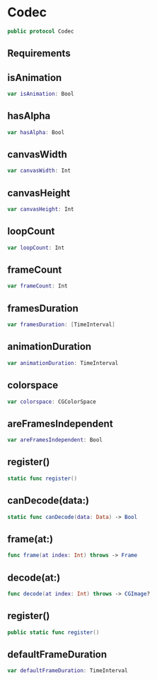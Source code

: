 # Codec

``` swift
public protocol Codec
```

## Requirements

## isAnimation

``` swift
var isAnimation: Bool
```

## hasAlpha

``` swift
var hasAlpha: Bool
```

## canvasWidth

``` swift
var canvasWidth: Int
```

## canvasHeight

``` swift
var canvasHeight: Int
```

## loopCount

``` swift
var loopCount: Int
```

## frameCount

``` swift
var frameCount: Int
```

## framesDuration

``` swift
var framesDuration: [TimeInterval]
```

## animationDuration

``` swift
var animationDuration: TimeInterval
```

## colorspace

``` swift
var colorspace: CGColorSpace
```

## areFramesIndependent

``` swift
var areFramesIndependent: Bool
```

## register()

``` swift
static func register()
```

## canDecode(data:)

``` swift
static func canDecode(data: Data) -> Bool
```

## frame(at:)

``` swift
func frame(at index: Int) throws -> Frame
```

## decode(at:)

``` swift
func decode(at index: Int) throws -> CGImage?
```

## register()

``` swift
public static func register()
```

## defaultFrameDuration

``` swift
var defaultFrameDuration: TimeInterval
```
